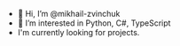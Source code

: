 - 👋 Hi, I’m @mikhail-zvinchuk
- 👀 I’m interested in Python, C#, TypeScript
- I'm currently looking for projects. 

<!---
mikhail-zvinchuk/mikhail-zvinchuk is a ✨ special ✨ repository because its `README.md` (this file) appears on your GitHub profile.
You can click the Preview link to take a look at your changes.
--->
